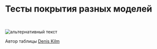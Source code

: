 # Тесты покрытия разных моделей

<br/>

![альтернативный текст](/assets/images/wiki/helpful/wifi-tests/main.png)

Автор таблицы [Denis Kilm](https://t.me/Eiscal)